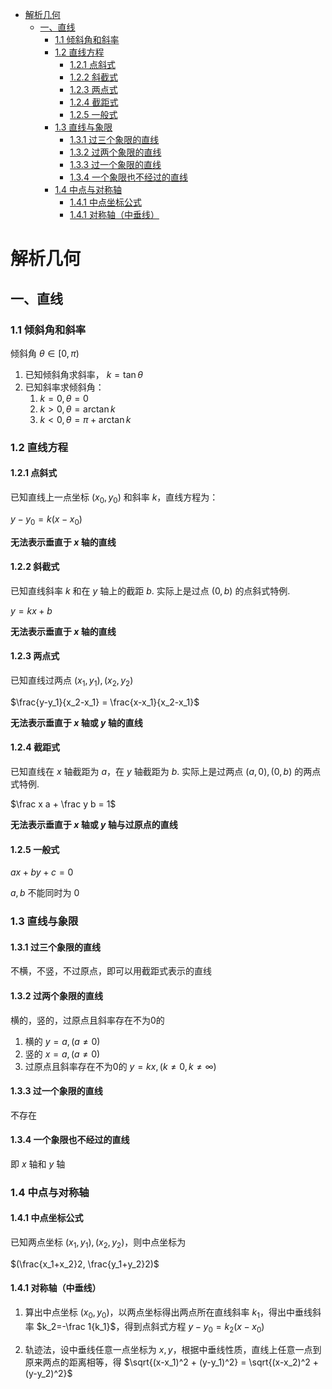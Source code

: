 - [解析几何](#解析几何)
  - [一、直线](#一直线)
    - [1.1 倾斜角和斜率](#11-倾斜角和斜率)
    - [1.2 直线方程](#12-直线方程)
      - [1.2.1 点斜式](#121-点斜式)
      - [1.2.2 斜截式](#122-斜截式)
      - [1.2.3 两点式](#123-两点式)
      - [1.2.4 截距式](#124-截距式)
      - [1.2.5 一般式](#125-一般式)
    - [1.3 直线与象限](#13-直线与象限)
      - [1.3.1 过三个象限的直线](#131-过三个象限的直线)
      - [1.3.2 过两个象限的直线](#132-过两个象限的直线)
      - [1.3.3 过一个象限的直线](#133-过一个象限的直线)
      - [1.3.4 一个象限也不经过的直线](#134-一个象限也不经过的直线)
    - [1.4 中点与对称轴](#14-中点与对称轴)
      - [1.4.1 中点坐标公式](#141-中点坐标公式)
      - [1.4.1 对称轴（中垂线）](#141-对称轴中垂线)


# 解析几何

## 一、直线

### 1.1 倾斜角和斜率

倾斜角 $\theta \in [0, \pi)$

1. 已知倾斜角求斜率， $k=\tan \theta$
2. 已知斜率求倾斜角：
   1. $k=0, \theta =0$
   2. $k\gt 0, \theta = \arctan k$
   3. $k\lt 0, \theta = \pi+\arctan k$

### 1.2 直线方程

#### 1.2.1 点斜式

已知直线上一点坐标 $(x_0,y_0)$ 和斜率 $k$，直线方程为：

$y-y_0=k(x-x_0)$

**无法表示垂直于 $x$ 轴的直线**

#### 1.2.2 斜截式

已知直线斜率 $k$ 和在 $y$ 轴上的截距 $b$. 实际上是过点 $(0,b)$ 的点斜式特例.

$y=kx+b$

**无法表示垂直于 $x$ 轴的直线**

#### 1.2.3 两点式

已知直线过两点 $(x_1,y_1), (x_2,y_2)$

$\frac{y-y_1}{x_2-x_1} = \frac{x-x_1}{x_2-x_1}$

**无法表示垂直于 $x$ 轴或 $y$ 轴的直线**

#### 1.2.4 截距式

已知直线在 $x$ 轴截距为 $a$，在 $y$ 轴截距为 $b$. 实际上是过两点 $(a,0),(0,b)$ 的两点式特例.

$\frac x a + \frac y b = 1$

**无法表示垂直于 $x$ 轴或 $y$ 轴与过原点的直线**

#### 1.2.5 一般式

$ax+by+c=0$

$a,b$ 不能同时为 $0$

### 1.3 直线与象限

#### 1.3.1 过三个象限的直线

不横，不竖，不过原点，即可以用截距式表示的直线

#### 1.3.2 过两个象限的直线

横的，竖的，过原点且斜率存在不为0的

1. 横的 $y=a, (a\ne 0)$
2. 竖的 $x=a, (a\ne 0)$
3. 过原点且斜率存在不为0的 $y=kx, (k\ne 0, k\ne \infty)$

#### 1.3.3 过一个象限的直线

不存在

#### 1.3.4 一个象限也不经过的直线

即 $x$ 轴和 $y$ 轴

### 1.4 中点与对称轴

#### 1.4.1 中点坐标公式

已知两点坐标 $(x_1, y_1), (x_2,y_2)$，则中点坐标为

$(\frac{x_1+x_2}2, \frac{y_1+y_2}2)$

#### 1.4.1 对称轴（中垂线）

1. 算出中点坐标 $(x_0,y_0)$，以两点坐标得出两点所在直线斜率 $k_1$，得出中垂线斜率 $k_2=-\frac 1{k_1}$，得到点斜式方程 $y-y_0=k_2(x-x_0)$

2. 轨迹法，设中垂线任意一点坐标为 $x,y$，根据中垂线性质，直线上任意一点到原来两点的距离相等，得 $\sqrt{(x-x_1)^2 + (y-y_1)^2} = \sqrt{(x-x_2)^2 + (y-y_2)^2}$